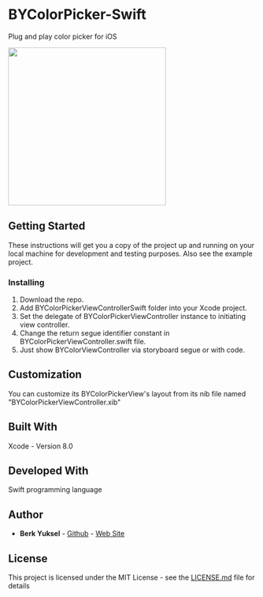 # BYColorPicker-Swift
Plug and play color picker for iOS

<img src="/BYColorPickerView-screenshot-iPhone7-Simulator.png?raw=true" width="320">

## Getting Started
These instructions will get you a copy of the project up and running on your local machine for development and testing purposes.
Also see the example project.

### Installing
1. Download the repo.
2. Add BYColorPickerViewControllerSwift folder into your Xcode project.
3. Set the delegate of BYColorPickerViewController instance to initiating view controller.
5. Change the return segue identifier constant in BYColorPickerViewController.swift file.
6. Just show BYColorViewController via storyboard segue or with code.

## Customization
You can customize its BYColorPickerView's layout from its nib file named "BYColorPickerViewController.xib"

## Built With
Xcode - Version 8.0

## Developed With
Swift programming language

## Author
* **Berk Yuksel** - [Github](https://github.com/berkyuksel) - [Web Site](http://www.berkyuksel.com)

## License
This project is licensed under the MIT License - see the [LICENSE.md](/LICENSE.md) file for details
